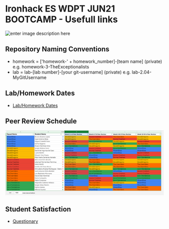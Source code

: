 # Ironhack ES WDPT JUN21 BOOTCAMP - Usefull links

![enter image description here](https://avatars.githubusercontent.com/u/54281267?s=280&v=4)

## Repository Naming Conventions
- homework = ['homework-' + homework_number]-[team name] (private) e.g. homework-3-TheExceptionalists
- lab = lab-[lab number]-[your git-username] (private) e.g. lab-2.04-MyGitUsername

## Lab/Homework Dates
- [Lab/Homework Dates](https://docs.google.com/spreadsheets/d/1tpw8vD7zLjgnOP7_95Lr8erMxbR1I3fnPhFler4UEJc/edit#gid=0)  

## Peer Review Schedule
![enter image description here](https://github.com/ES-IH-WDPT-JUN21/usefull-links/blob/main/peerReviewSchedule.png)

## Student Satisfaction 
- [Questionary](https://ironhack.typeform.com/to/vELPxhbY)

